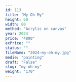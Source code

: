 ```yaml
---
id: 113
title: "My Oh My"
height: 60
width: 80
method: "Acrylic on canvas"
year: 2024
price: "4800"
exPrice: ""
status: ""
fileName: "2024-my-oh-my.jpg"
medie: "painting"
draft: "False"
slug: "my-oh-my"
weight: "170"
---
```

